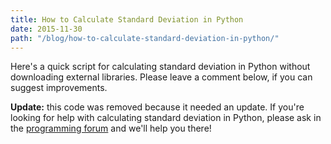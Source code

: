```yaml
---
title: How to Calculate Standard Deviation in Python
date: 2015-11-30
path: "/blog/how-to-calculate-standard-deviation-in-python/"
---
```


Here's a quick script for calculating standard deviation in Python without downloading external libraries. Please leave a comment below, if you can suggest improvements.

<strong>Update:</strong> this code was removed because it needed an update. If you're looking for help with calculating standard deviation in Python, please ask in the <a href="https://community.codeselfstudy.com/">programming forum</a> and we'll help you there!
